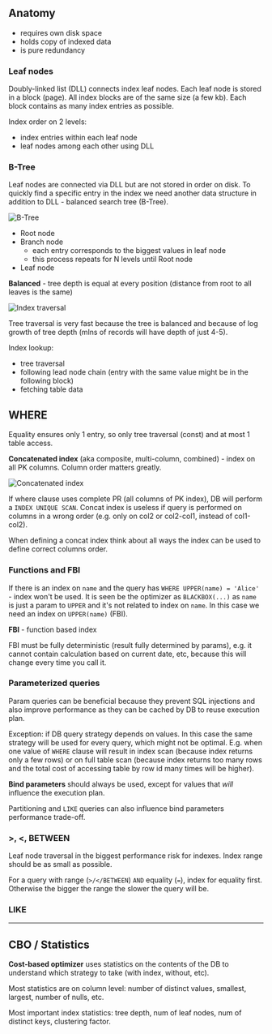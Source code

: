 ## Anatomy

- requires own disk space
- holds copy of indexed data
- is pure redundancy

### Leaf nodes

Doubly-linked list (DLL) connects index leaf nodes.
Each leaf node is stored in a block (page).
All index blocks are of the same size (a few kb).
Each block contains as many index entries as possible.

Index order on 2 levels:
- index entries within each leaf node
- leaf nodes among each other using DLL

### B-Tree

Leaf nodes are connected via DLL but are not stored in order on disk.
To quickly find a specific entry in the index we need another data structure in addition to DLL - balanced search tree (B-Tree).

![B-Tree](https://use-the-index-luke.com/static/fig01_02_tree_structure.en.SIIhx7If.png)

- Root node
- Branch node
  - each entry corresponds to the biggest values in leaf node
  - this process repeats for N levels until Root node
- Leaf node

**Balanced** - tree depth is equal at every position (distance from root to all leaves is the same)

![Index traversal](https://use-the-index-luke.com/static/fig01_03_tree_traversal.en.bhRJyIWe.png)

Tree traversal is very fast because the tree is balanced and because of log growth of tree depth (mlns of records will have depth of just 4-5).

Index lookup:
- tree traversal
- following lead node chain (entry with the same value might be in the following block)
- fetching table data

## WHERE

Equality ensures only 1 entry, so only tree traversal (const) and at most 1 table access.

**Concatenated index** (aka composite, multi-column, combined) - index on all PK columns. Column order matters greatly.

![Concatenated index](https://use-the-index-luke.com/static/fig02_01_concatenated_index.en.iruQ3LZ5.png)

If where clause uses complete PR (all columns of PK index), DB will perform a `INDEX UNIQUE SCAN`. Concat index is useless if query is performed on columns in a wrong order (e.g. only on col2 or col2-col1, instead of col1-col2).

When defining a concat index think about all ways the index can be used to define correct columns order.

### Functions and FBI

If there is an index on `name` and the query has `WHERE UPPER(name) = 'Alice'` - index won't be used. It is seen be the optimizer as `BLACKBOX(...)` as `name` is just a param to `UPPER` and it's not related to index on `name`. In this case we need an index on `UPPER(name)` (FBI).

**FBI** - function based index

FBI must be fully deterministic (result fully determined by params), e.g. it cannot contain calculation based on current date, etc, because this will change every time you call it.

### Parameterized queries

Param queries can be beneficial because they prevent SQL injections and also improve performance as they can be cached by DB to reuse execution plan.

Exception: if DB query strategy depends on values. In this case the same strategy will be used for every query, which might not be optimal.
E.g. when one value of `WHERE` clause will result in index scan (because index returns only a few rows) or on full table scan (because index returns too many rows and the total cost of accessing table by row id many times will be higher).

**Bind parameters** should always be used, except for values that _will_ influence the execution plan.

Partitioning and `LIKE` queries can also influence bind parameters performance trade-off.

### >, <, BETWEEN

Leaf node traversal in the biggest performance risk for indexes. Index range should be as small as possible.

For a query with range (`>/</BETWEEN`) `AND` equality (`=`), index for equality first. Otherwise the bigger the range the slower the query will be.

### LIKE



---

## CBO / Statistics

**Cost-based optimizer** uses statistics on the contents of the DB to understand which strategy to take (with index, without, etc).

Most statistics are on column level: number of distinct values, smallest, largest, number of nulls, etc.

Most important index statistics: tree depth, num of leaf nodes, num of distinct keys, clustering factor.

